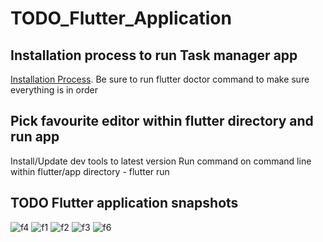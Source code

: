 # TODO_Flutter_Application

## Installation process to run Task manager app

[Installation Process](https://flutter.dev/docs/get-started/install).
Be sure to run flutter doctor command to make sure everything is in order

## Pick favourite editor within flutter directory and run app

Install/Update dev tools to latest version
Run command on command line within flutter/app directory - flutter run

## TODO Flutter application snapshots
![f4](images/f4.jpg)
![f1](images/f1.jpg)
![f2](images/f2.jpg)
![f3](images/f3.jpg)
![f6](images/f6.jpg)

